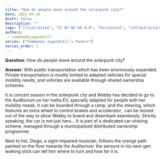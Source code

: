 ```yaml
---
title: "How do people move around the solarpunk city?"
date: 2023-03-16
draft: false
description: ""
tags: ["illustration", "CC BY-NC-SA 4.0", "horizontal", "infrastructure", "transport", "city"]
authors:
 - commandojugendstil
series: ["Commando Jugendstil's Panels"]
series_order: 1
---
```


**Question**: 
How do people move around the solarpunk city?

**Answer**: 
With public transportation which has been enormously expanded. Private transportation is mostly limited to adapted vehicles for special mobility needs, and vehicles are available through shared ownership schemes.

It is concert season in the solarpunk city and Webby has decided to go to the Auditorium on her Isetta EV, specially adapted for people with her mobility needs. It can be boarded through a ramp, and the steering, which features an extra wheel to control brakes and accelerator,  can be moved out of the way to allow Webby to board and disembark seamlessly. Strictly speaking, the car is not just hers... It is part of a dedicated car-sharing scheme, managed through a municipalized distributed ownership programme. 

Next to her, Diego, a sight-impaired musician, follows the orange path painted on the floor towards the Auditorium: the sensors in his next-gen walking stick can tell him where to turn and how far it is.
